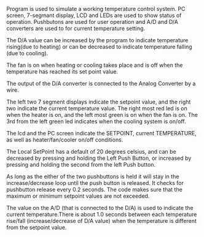Program is used to simulate a working temperature control system. PC screen, 7-segmant display, LCD and LEDs are used to show status of operation. 
Pushbutons are used for user operation and A/D and D/A converters are used to for current temperature setting.

The D/A value can be increased by the program to indicate temperature rising(due to heating) or can be decreased to indicate
temperature falling (due to cooling). 

The fan is on when heating or cooling takes place and is off when the
temperature has reached its set point value.

The output of the D/A converter is connected to the Analog Converter by a wire. 

The left two 7 segment displays indicate the setpoint value, and the right two indicate the current
temperature value. The right most red led is on when the heater is on, and the left most green is on when the fan
is on. The 3rd from the left green led indicates when the cooling system is on/off.

The lcd and the PC screen indicate the SETPOINT, current TEMPERATURE, as well as heater/fan/cooler
on/off conditions.

The Local SetPoint has a default of 20 degrees celsius, and can be decreased by pressing and holding the
Left Push Button, or increased by pressing and holding the second from the left Push button.

As long as the either of the two pushbuttons is held it will stay in the increase/decrease loop until the push
button is released. It checks for pushbutton release every 0.2 seconds. The code makes sure that the maximum or
minimum setpoint values are not exceeded.

The value on the A/D (that is connected to the D/A) is used to indicate the current temperature.There is
about 1.0 seconds between each temperature rise/fall (increase/decrease of D/A value) when the temperature is
different from the setpoint value.
